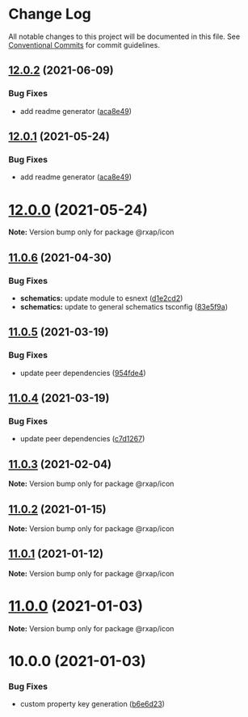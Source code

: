 # Change Log

All notable changes to this project will be documented in this file.
See [Conventional Commits](https://conventionalcommits.org) for commit guidelines.

## [12.0.2](https://gitlab.com/rxap/packages/compare/@rxap/icon@11.0.7...@rxap/icon@12.0.2) (2021-06-09)


### Bug Fixes

* add readme generator ([aca8e49](https://gitlab.com/rxap/packages/commit/aca8e495f06d81edf14e56fdd1e6a3c2d7de4c50))





## [12.0.1](https://gitlab.com/rxap/packages/compare/@rxap/icon@12.0.0...@rxap/icon@12.0.1) (2021-05-24)


### Bug Fixes

* add readme generator ([aca8e49](https://gitlab.com/rxap/packages/commit/aca8e495f06d81edf14e56fdd1e6a3c2d7de4c50))





# [12.0.0](https://gitlab.com/rxap/packages/compare/@rxap/icon@11.0.6...@rxap/icon@12.0.0) (2021-05-24)

**Note:** Version bump only for package @rxap/icon





## [11.0.6](https://gitlab.com/rxap/packages/compare/@rxap/icon@11.0.5...@rxap/icon@11.0.6) (2021-04-30)


### Bug Fixes

* **schematics:** update module to esnext ([d1e2cd2](https://gitlab.com/rxap/packages/commit/d1e2cd252f3866471935131187b3acaefe2cca82))
* **schematics:** update to general schematics tsconfig ([83e5f9a](https://gitlab.com/rxap/packages/commit/83e5f9a0cf1810686a503425d87a5e4ae30b8c84))





## [11.0.5](https://gitlab.com/rxap/packages/compare/@rxap/icon@11.0.4...@rxap/icon@11.0.5) (2021-03-19)


### Bug Fixes

* update peer dependencies ([954fde4](https://gitlab.com/rxap/packages/commit/954fde47836ff0c1f25a77c33ff871ddc7685b6c))





## [11.0.4](https://gitlab.com/rxap/packages/compare/@rxap/icon@11.0.3...@rxap/icon@11.0.4) (2021-03-19)


### Bug Fixes

* update peer dependencies ([c7d1267](https://gitlab.com/rxap/packages/commit/c7d12671f3efc198985cddee92caa2558e74b023))





## [11.0.3](https://gitlab.com/rxap/packages/compare/@rxap/icon@11.0.2...@rxap/icon@11.0.3) (2021-02-04)

**Note:** Version bump only for package @rxap/icon





## [11.0.2](https://gitlab.com/rxap/packages/compare/@rxap/icon@11.0.1...@rxap/icon@11.0.2) (2021-01-15)

**Note:** Version bump only for package @rxap/icon





## [11.0.1](https://gitlab.com/rxap/packages/compare/@rxap/icon@11.0.0...@rxap/icon@11.0.1) (2021-01-12)

**Note:** Version bump only for package @rxap/icon





# [11.0.0](https://gitlab.com/rxap/packages/compare/@rxap/icon@10.0.0...@rxap/icon@11.0.0) (2021-01-03)

**Note:** Version bump only for package @rxap/icon





# 10.0.0 (2021-01-03)


### Bug Fixes

* custom property key generation ([b6e6d23](https://gitlab.com/rxap/packages/commit/b6e6d23215f0b35e0de2d35003b186a3d435b8e4))
